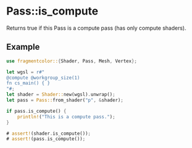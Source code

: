 # Pass::is_compute

Returns true if this Pass is a compute pass (has only compute shaders).

## Example

```rust
use fragmentcolor::{Shader, Pass, Mesh, Vertex};

let wgsl = r#"
@compute @workgroup_size(1)
fn cs_main() { }
"#;
let shader = Shader::new(wgsl).unwrap();
let pass = Pass::from_shader("p", &shader);

if pass.is_compute() {
    println!("This is a compute pass.");
}

# assert!(shader.is_compute());
# assert!(pass.is_compute());
```
